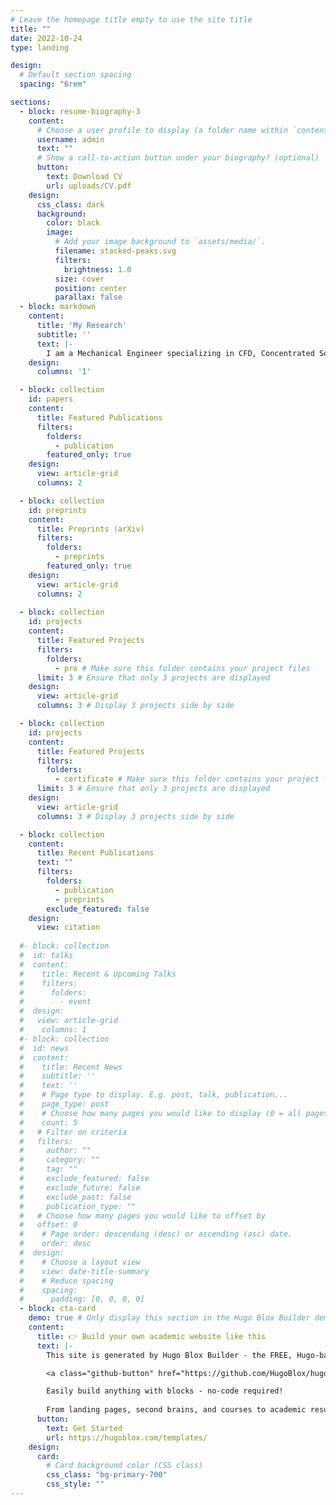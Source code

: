 ```yaml
---
# Leave the homepage title empty to use the site title
title: ""
date: 2022-10-24
type: landing

design:
  # Default section spacing
  spacing: "6rem"

sections:
  - block: resume-biography-3
    content:
      # Choose a user profile to display (a folder name within `content/authors/`)
      username: admin
      text: ""
      # Show a call-to-action button under your biography? (optional)
      button:
        text: Download CV
        url: uploads/CV.pdf
    design:
      css_class: dark
      background:
        color: black
        image:
          # Add your image background to `assets/media/`.
          filename: stacked-peaks.svg
          filters:
            brightness: 1.0
          size: cover
          position: center
          parallax: false
  - block: markdown
    content:
      title: 'My Research'
      subtitle: ''
      text: |-
        I am a Mechanical Engineer specializing in CFD, Concentrated Solar Power (CSP), wind and solar energy, and thermofluid dynamics.    
    design:
      columns: '1'

  - block: collection
    id: papers
    content:
      title: Featured Publications
      filters:
        folders:
          - publication
        featured_only: true
    design:
      view: article-grid
      columns: 2

  - block: collection
    id: preprints
    content:
      title: Preprints (arXiv)
      filters:
        folders:
          - preprints
        featured_only: true
    design:
      view: article-grid
      columns: 2
      
  - block: collection
    id: projects
    content:
      title: Featured Projects
      filters:
        folders:
          - pro # Make sure this folder contains your project files
      limit: 3 # Ensure that only 3 projects are displayed
    design:
      view: article-grid
      columns: 3 # Display 3 projects side by side

  - block: collection
    id: projects
    content:
      title: Featured Projects
      filters:
        folders:
          - certificate # Make sure this folder contains your project files
      limit: 3 # Ensure that only 3 projects are displayed
    design:
      view: article-grid
      columns: 3 # Display 3 projects side by side

  - block: collection
    content:
      title: Recent Publications
      text: ""
      filters:
        folders:
          - publication
          - preprints
        exclude_featured: false
    design:
      view: citation
      
  #- block: collection
  #  id: talks
  #  content:
  #    title: Recent & Upcoming Talks
  #    filters:
  #      folders:
  #        - event
  #  design:
  #   view: article-grid
  #    columns: 1
  #- block: collection
  #  id: news
  #  content:
  #    title: Recent News
  #    subtitle: ''
  #    text: ''
  #    # Page type to display. E.g. post, talk, publication...
  #    page_type: post
  #    # Choose how many pages you would like to display (0 = all pages)
  #    count: 5
  #   # Filter on criteria
  #   filters:
  #     author: ""
  #     category: ""
  #     tag: ""
  #     exclude_featured: false
  #     exclude_future: false
  #     exclude_past: false
  #     publication_type: ""
  #   # Choose how many pages you would like to offset by
  #   offset: 0
  #    # Page order: descending (desc) or ascending (asc) date.
  #    order: desc
  #  design:
  #    # Choose a layout view
  #    view: date-title-summary
  #    # Reduce spacing
  #    spacing:
  #      padding: [0, 0, 0, 0]      
  - block: cta-card
    demo: true # Only display this section in the Hugo Blox Builder demo site
    content:
      title: 👉 Build your own academic website like this
      text: |-
        This site is generated by Hugo Blox Builder - the FREE, Hugo-based open source website builder trusted by 250,000+ academics like you.

        <a class="github-button" href="https://github.com/HugoBlox/hugo-blox-builder" data-color-scheme="no-preference: light; light: light; dark: dark;" data-icon="octicon-star" data-size="large" data-show-count="true" aria-label="Star HugoBlox/hugo-blox-builder on GitHub">Star</a>

        Easily build anything with blocks - no-code required!
        
        From landing pages, second brains, and courses to academic resumés, conferences, and tech blogs.
      button:
        text: Get Started
        url: https://hugoblox.com/templates/
    design:
      card:
        # Card background color (CSS class)
        css_class: "bg-primary-700"
        css_style: ""
---
```

